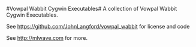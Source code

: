 #Vowpal Wabbit Cygwin Executables#
A collection of Vowpal Wabbit Cygwin Executables.

See https://github.com/JohnLangford/vowpal_wabbit for license and code

See http://mlwave.com for more.